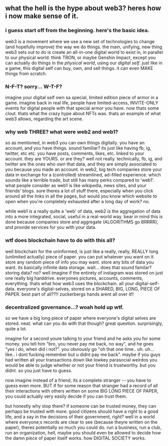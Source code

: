 ## what the hell is the hype about web3? heres how i now make sense of it.

### i guess start off from the beginning. here's the basic idea.

web3 is a movement where we use a new set of technologies to change (and hopefully improve) the way we do things. the main, unifying, new thing web3 sets out to do is create an all-in-one digital world to exist in, in parallel to our physical world. think TRON, or maybe Genshin Impact, except you can actually do things in the *physical world*, using our *digital self*. just like in a game, this digital self can buy, own, and sell things. it can even MAKE things from scratch.

### N-F-T? sorry... W-T-F?
imagine your digital self own sa special, limited edition piece of armor in a game. imagine back in real life, people have limited-access, INVITE-ONLY events for digital people with that special armor you have. now thats some clout. thats what the crazy hype about NFTs was. thats an example of what web3 allows, regarding the art scene. 

### why web THREE? what were web2 and web1?
so as mentioned, in web3 you can own things digitally. you have an account, and you have things. sound familiar? its just like having fb, ig, twitter, etc etc. you have posts, comments, likes, etc. linked to your account. they are YOURS. or are they? well not really. technically, fb, ig, and twitter are the ones who own that data, and they are simply associated to you because you made an account. in web2, big tech companies store your data in exchange for a (controlled) streamlined, ad-filled experience. which sounds like a terrible trade, but still has many perks compared to 'web1'. what people consider as web1 is like wikipedia, news sites, and your friends' blogs. sure theres a lot of stuff there, especially when you click around all the links in all the pages, but would you know which website to open when you're completely exhausted after a long day of work? no. 

while web1 is a really quite a 'web' of data, web2 is the aggregation of data into a more integrated, social, useful in a real-world way. bear in mind this is done because companies store and aggregate (ALGORITHMS go BRRRR), and provide services for you with your data.

### wtf does blockchain have to do with this all?
well blockchain for the uninformed, is just like a really, really, REALLY long (unlimited actually) piece of paper. you can put whatever you want on it. store any random piece of info you may want. store any bits of data you want. its basically infinite data storage. wait... does that sound familar? storing data? no? well imagine if the entirety of instagram was stored on just one really big harddrive. everyones pictures, accounts, comments, everything. thats what how web3 uses the blockchain. all your digital-self-data. everyone's digital-selves, stored on a SHARED, BIG, LONG, PIECE OF PAPER. best part of all??!! zuckerbergs hands arent all over it!! 

### decentralized governance...? woah hold up wtf.
so we have a big long piece of paper where everyone's digital selves are stored. neat. what can you do with that though? great question. surprisingly, quite a lot. 

imagine for a second youre talking to your friend and he asks you for some money. you tell him "bro, you never pay me back, no way", and he goes "yes i do, when did i not?". you obviously go "oh that one time.. uh. uh... like.. i dont fucking remember but u didnt pay me back". maybe if you guys had written all your transactions down like lowkey parasocial weirdos you would be able to judge whether or not your friend is trustworthy. but you didnt. so you just have to guess. 

now imagine instead of a friend, its a complete stranger -- you have to guess even more. BUT if for some reason that stranger had a record of all their interactions with others written on some BIG LONG PIECE OF PAPER, you could actually very easily decide if you can trust them. 

but honestly why stop there? if someone can be trusted money, they can perhaps be trusted with more. good citizens should have a right to a good life, and a say in the decisions of their government, right? well in a world where everyone;s records are clear to see (because theyre written on the paper), theres potentially so much you could do. run a business, run a club, run an organization, hell, maybe you should even be allowed to decide how the damn piece of paper itself works. how DIGITAL SOCIETY works. 
